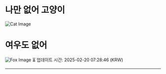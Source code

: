 
# 나만 없어 고양이

![Cat Image](https://cdn2.thecatapi.com/images/md.jpg)

# 여우도 없어
![Fox Image](https://randomfox.ca/images/43.jpg)
⏳ 업데이트 시간: 2025-02-20 07:28:46 (KRW)

---
